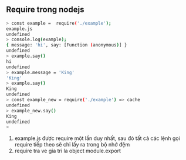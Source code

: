 ## Require trong nodejs

```bash
> const example =  require('./example');
example.js
undefined
> console.log(example);
{ message: 'hi', say: [Function (anonymous)] }
undefined
> example.say()
hi
undefined
> example.message = 'King'
'King'
> example.say()
King
undefined
> const example_new = require('./example') => cache
undefined
> example_new.say()
King
undefined
>
```
1. example.js được require một lần duy nhất, sau đó tất cả các lệnh gọi require tiếp theo sẽ chỉ lấy ra trong bộ nhớ đệm
2. require tra ve gia tri la object module.export